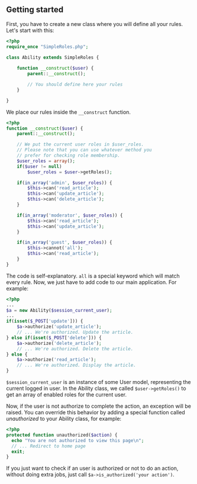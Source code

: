 Getting started
----------
First, you have to create a new class where you will define all your rules. Let's start with this:

```php
<?php
require_once "SimpleRoles.php";

class Ability extends SimpleRoles {
    
    function __construct($user) {
        parent::__construct();

        // You should define here your rules
    }

}
```

We place our rules inside the `__construct` function.

```php
<?php
function __construct($user) {
    parent::__construct();

    // We put the current user roles in $user_roles.
    // Please note that you can use whatever method you
    // prefer for checking role membership.
    $user_roles = array();
    if($user != null)
        $user_roles = $user->getRoles();

    if(in_array('admin', $user_roles)) {
        $this->can('read_article');
        $this->can('update_article');
        $this->can('delete_article');
    }

    if(in_array('moderator', $user_roles)) {
        $this->can('read_article');
        $this->can('update_article');
    }

    if(in_array('guest', $user_roles)) {
        $this->cannot('all');
        $this->can('read_article');
    }
}
```

The code is self-explanatory. `all` is a special keyword which will match every rule.
Now, we just have to add code to our main application.
For example:

```php
<?php
...
$a = new Ability($session_current_user);
...
if(isset($_POST['update'])) {
    $a->authorize('update_article');
    // ... We're authorized. Update the article.
} else if(isset($_POST['delete'])) {
    $a->authorize('delete_article');
    // ... We're authorized. Delete the article.
} else {
    $a->authorize('read_article');
    // ... We're authorized. Display the article.
}
```

`$session_current_user` is an instance of some User model, representing the current logged in user. In the Ability class, we called `$user->getRoles()` to get an array of enabled roles for the current user.

Now, if the user is not authorize to complete the action, an exception will be raised. You can override this behavior by adding a special function called *unauthorized* to your Ability class, for example:

```php
<?php
protected function unauthorized($action) {
  echo "You are not authorized to view this page\n";
  // ... Redirect to home page
  exit;
}
```

If you just want to check if an user is authorized or not to do an action, without doing extra jobs, just call `$a->is_authorized('your action')`.